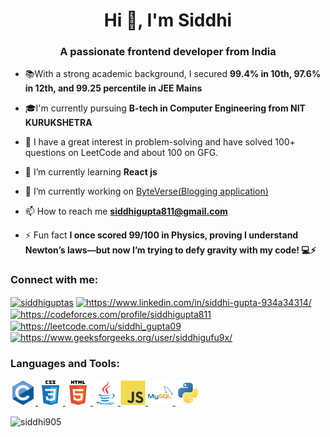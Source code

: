 <h1 align="center">Hi 👋, I'm Siddhi</h1>
<h3 align="center">A passionate frontend developer from India</h3>

- 📚With a strong academic background, I secured **99.4% in 10th, 97.6% in 12th, and 99.25 percentile in JEE Mains**

- 🎓I'm currently pursuing **B-tech in Computer Engineering from NIT KURUKSHETRA**

- 🎯 I have a great interest in problem-solving and have solved 100+ questions on LeetCode and about 100 on GFG.

- 🌱 I’m currently learning **React js**

- 🔭 I’m currently working on [ByteVerse(Blogging application)](https://t.co/46lWRPBzWD)

- 📫 How to reach me **siddhigupta811@gmail.com**



- ⚡ Fun fact **I once scored 99/100 in Physics, proving I understand Newton’s laws—but now I’m trying to defy gravity with my code! 💻⚡**

<h3 align="left">Connect with me:</h3>
<p align="left">
<a href="https://twitter.com/siddhiguptas" target="blank"><img align="center" src="https://raw.githubusercontent.com/rahuldkjain/github-profile-readme-generator/master/src/images/icons/Social/twitter.svg" alt="siddhiguptas" height="30" width="40" /></a>
<a href="https://www.linkedin.com/in/siddhi-gupta-934a34314/" target="blank"><img align="center" src="https://raw.githubusercontent.com/rahuldkjain/github-profile-readme-generator/master/src/images/icons/Social/linked-in-alt.svg" alt="https://www.linkedin.com/in/siddhi-gupta-934a34314/" height="30" width="40" /></a>
<a href="https://codeforces.com/profile/siddhigupta811" target="blank"><img align="center" src="https://raw.githubusercontent.com/rahuldkjain/github-profile-readme-generator/master/src/images/icons/Social/codeforces.svg" alt="https://codeforces.com/profile/siddhigupta811" height="30" width="40" /></a>
<a href=https://leetcode.com/u/siddhi_gupta09" target="blank"><img align="center" src="https://raw.githubusercontent.com/rahuldkjain/github-profile-readme-generator/master/src/images/icons/Social/leet-code.svg" alt="https://leetcode.com/u/siddhi_gupta09" height="30" width="40" /></a>
<a href="https://www.geeksforgeeks.org/user/siddhigufu9x/" target="blank"><img align="center" src="https://raw.githubusercontent.com/rahuldkjain/github-profile-readme-generator/master/src/images/icons/Social/geeks-for-geeks.svg" alt="https://www.geeksforgeeks.org/user/siddhigufu9x/" height="30" width="40" /></a>
</p>

<h3 align="left">Languages and Tools:</h3>
<p align="left"> <a href="https://www.cprogramming.com/" target="_blank" rel="noreferrer"> <img src="https://raw.githubusercontent.com/devicons/devicon/master/icons/c/c-original.svg" alt="c" width="40" height="40"/> </a> <a href="https://www.w3schools.com/css/" target="_blank" rel="noreferrer"> <img src="https://raw.githubusercontent.com/devicons/devicon/master/icons/css3/css3-original-wordmark.svg" alt="css3" width="40" height="40"/> </a> <a href="https://www.w3.org/html/" target="_blank" rel="noreferrer"> <img src="https://raw.githubusercontent.com/devicons/devicon/master/icons/html5/html5-original-wordmark.svg" alt="html5" width="40" height="40"/> </a> <a href="https://www.java.com" target="_blank" rel="noreferrer"> <img src="https://raw.githubusercontent.com/devicons/devicon/master/icons/java/java-original.svg" alt="java" width="40" height="40"/> </a> <a href="https://developer.mozilla.org/en-US/docs/Web/JavaScript" target="_blank" rel="noreferrer"> <img src="https://raw.githubusercontent.com/devicons/devicon/master/icons/javascript/javascript-original.svg" alt="javascript" width="40" height="40"/> </a> <a href="https://www.mysql.com/" target="_blank" rel="noreferrer"> <img src="https://raw.githubusercontent.com/devicons/devicon/master/icons/mysql/mysql-original-wordmark.svg" alt="mysql" width="40" height="40"/> </a> <a href="https://www.python.org" target="_blank" rel="noreferrer"> <img src="https://raw.githubusercontent.com/devicons/devicon/master/icons/python/python-original.svg" alt="python" width="40" height="40"/> </a> </p>

<p><img align="center" src="https://github-readme-stats.vercel.app/api/top-langs?username=siddhiguptas&show_icons=true&locale=en&layout=compact" alt="siddhi905" /></p>
